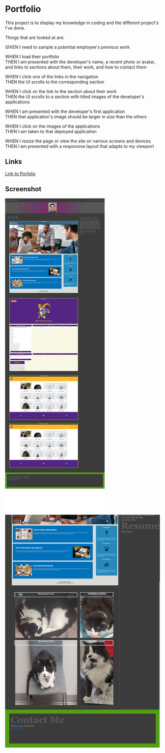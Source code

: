 
# Portfolio

This project is to display my knowledge in coding and the different project's I've done. 

Things that are looked at are:

GIVEN I need to sample a potential employee's previous work <br>

WHEN I load their portfolio <br>
THEN I am presented with the developer's name, a recent photo or avatar, and links to sections about them, their work, and how to contact them <br>

WHEN I click one of the links in the navigation <br>
THEN the UI scrolls to the corresponding section <br>

WHEN I click on the link to the section about their work <br>
THEN the UI scrolls to a section with titled images of the developer's applications <br>

WHEN I am presented with the developer's first application <br>
THEN that application's image should be larger in size than the others <br>

WHEN I click on the images of the applications <br>
THEN I am taken to that deployed application <br>

WHEN I resize the page or view the site on various screens and devices <br>
THEN I am presented with a responsive layout that adapts to my viewport <br>


## Links
[Link to Porfolio](https://kachunwugary.github.io/Portfolio/)

## Screenshot
![Top of website](./assets/pictures/Screenshot_of_react_refactor.png)
![Bottom of website](./assets/pictures/2nd_Screenshot.png)


